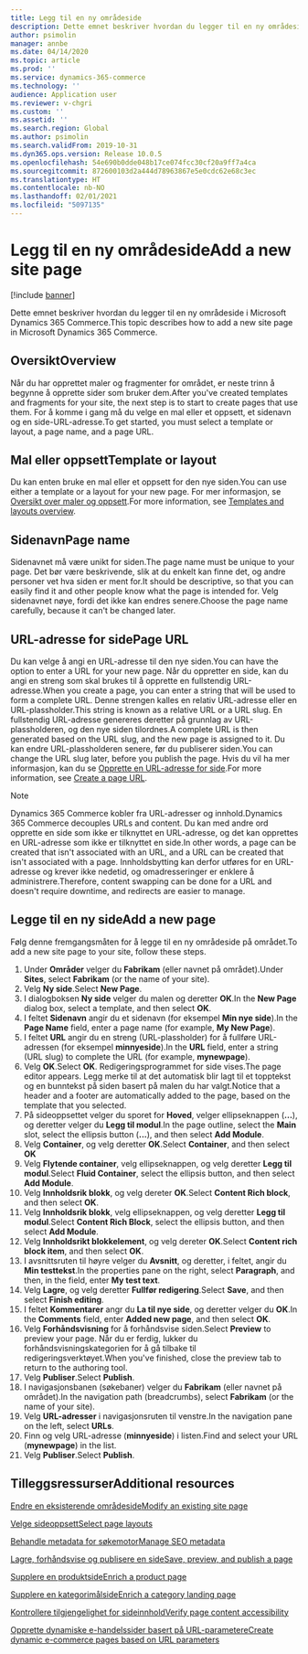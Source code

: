 ```yaml
---
title: Legg til en ny områdeside
description: Dette emnet beskriver hvordan du legger til en ny områdeside i Microsoft Dynamics 365 Commerce.
author: psimolin
manager: annbe
ms.date: 04/14/2020
ms.topic: article
ms.prod: ''
ms.service: dynamics-365-commerce
ms.technology: ''
audience: Application user
ms.reviewer: v-chgri
ms.custom: ''
ms.assetid: ''
ms.search.region: Global
ms.author: psimolin
ms.search.validFrom: 2019-10-31
ms.dyn365.ops.version: Release 10.0.5
ms.openlocfilehash: 54e690b0dde048b17ce074fcc30cf20a9ff7a4ca
ms.sourcegitcommit: 872600103d2a444d78963867e5e0cdc62e68c3ec
ms.translationtype: HT
ms.contentlocale: nb-NO
ms.lasthandoff: 02/01/2021
ms.locfileid: "5097135"
---
```

# <a name="add-a-new-site-page"></a><span data-ttu-id="10864-103">Legg til en ny områdeside</span><span class="sxs-lookup"><span data-stu-id="10864-103">Add a new site page</span></span>


[!include [banner](includes/banner.md)]

<span data-ttu-id="10864-104">Dette emnet beskriver hvordan du legger til en ny områdeside i Microsoft Dynamics 365 Commerce.</span><span class="sxs-lookup"><span data-stu-id="10864-104">This topic describes how to add a new site page in Microsoft Dynamics 365 Commerce.</span></span>

## <a name="overview"></a><span data-ttu-id="10864-105">Oversikt</span><span class="sxs-lookup"><span data-stu-id="10864-105">Overview</span></span>

<span data-ttu-id="10864-106">Når du har opprettet maler og fragmenter for området, er neste trinn å begynne å opprette sider som bruker dem.</span><span class="sxs-lookup"><span data-stu-id="10864-106">After you've created templates and fragments for your site, the next step is to start to create pages that use them.</span></span> <span data-ttu-id="10864-107">For å komme i gang må du velge en mal eller et oppsett, et sidenavn og en side-URL-adresse.</span><span class="sxs-lookup"><span data-stu-id="10864-107">To get started, you must select a template or layout, a page name, and a page URL.</span></span>

## <a name="template-or-layout"></a><span data-ttu-id="10864-108">Mal eller oppsett</span><span class="sxs-lookup"><span data-stu-id="10864-108">Template or layout</span></span>

<span data-ttu-id="10864-109">Du kan enten bruke en mal eller et oppsett for den nye siden.</span><span class="sxs-lookup"><span data-stu-id="10864-109">You can use either a template or a layout for your new page.</span></span> <span data-ttu-id="10864-110">For mer informasjon, se [Oversikt over maler og oppsett](templates-layouts-overview.md).</span><span class="sxs-lookup"><span data-stu-id="10864-110">For more information, see [Templates and layouts overview](templates-layouts-overview.md).</span></span>

## <a name="page-name"></a><span data-ttu-id="10864-111">Sidenavn</span><span class="sxs-lookup"><span data-stu-id="10864-111">Page name</span></span>

<span data-ttu-id="10864-112">Sidenavnet må være unikt for siden.</span><span class="sxs-lookup"><span data-stu-id="10864-112">The page name must be unique to your page.</span></span> <span data-ttu-id="10864-113">Det bør være beskrivende, slik at du enkelt kan finne det, og andre personer vet hva siden er ment for.</span><span class="sxs-lookup"><span data-stu-id="10864-113">It should be descriptive, so that you can easily find it and other people know what the page is intended for.</span></span> <span data-ttu-id="10864-114">Velg sidenavnet nøye, fordi det ikke kan endres senere.</span><span class="sxs-lookup"><span data-stu-id="10864-114">Choose the page name carefully, because it can't be changed later.</span></span>

## <a name="page-url"></a><span data-ttu-id="10864-115">URL-adresse for side</span><span class="sxs-lookup"><span data-stu-id="10864-115">Page URL</span></span>

<span data-ttu-id="10864-116">Du kan velge å angi en URL-adresse til den nye siden.</span><span class="sxs-lookup"><span data-stu-id="10864-116">You can have the option to enter a URL for your new page.</span></span> <span data-ttu-id="10864-117">Når du oppretter en side, kan du angi en streng som skal brukes til å opprette en fullstendig URL-adresse.</span><span class="sxs-lookup"><span data-stu-id="10864-117">When you create a page, you can enter a string that will be used to form a complete URL.</span></span> <span data-ttu-id="10864-118">Denne strengen kalles en relativ URL-adresse eller en URL-plassholder.</span><span class="sxs-lookup"><span data-stu-id="10864-118">This string is known as a relative URL or a URL slug.</span></span> <span data-ttu-id="10864-119">En fullstendig URL-adresse genereres deretter på grunnlag av URL-plassholderen, og den nye siden tilordnes.</span><span class="sxs-lookup"><span data-stu-id="10864-119">A complete URL is then generated based on the URL slug, and the new page is assigned to it.</span></span> <span data-ttu-id="10864-120">Du kan endre URL-plassholderen senere, før du publiserer siden.</span><span class="sxs-lookup"><span data-stu-id="10864-120">You can change the URL slug later, before you publish the page.</span></span> <span data-ttu-id="10864-121">Hvis du vil ha mer informasjon, kan du se [Opprette en URL-adresse for side](create-page-URL.md).</span><span class="sxs-lookup"><span data-stu-id="10864-121">For more information, see [Create a page URL](create-page-URL.md).</span></span>

> [!NOTE]
> <span data-ttu-id="10864-122">Dynamics 365 Commerce kobler fra URL-adresser og innhold.</span><span class="sxs-lookup"><span data-stu-id="10864-122">Dynamics 365 Commerce decouples URLs and content.</span></span> <span data-ttu-id="10864-123">Du kan med andre ord opprette en side som ikke er tilknyttet en URL-adresse, og det kan opprettes en URL-adresse som ikke er tilknyttet en side.</span><span class="sxs-lookup"><span data-stu-id="10864-123">In other words, a page can be created that isn't associated with an URL, and a URL can be created that isn't associated with a page.</span></span> <span data-ttu-id="10864-124">Innholdsbytting kan derfor utføres for en URL-adresse og krever ikke nedetid, og omadresseringer er enklere å administrere.</span><span class="sxs-lookup"><span data-stu-id="10864-124">Therefore, content swapping can be done for a URL and doesn't require downtime, and redirects are easier to manage.</span></span>

## <a name="add-a-new-page"></a><span data-ttu-id="10864-125">Legge til en ny side</span><span class="sxs-lookup"><span data-stu-id="10864-125">Add a new page</span></span>

<span data-ttu-id="10864-126">Følg denne fremgangsmåten for å legge til en ny områdeside på området.</span><span class="sxs-lookup"><span data-stu-id="10864-126">To add a new site page to your site, follow these steps.</span></span>

1. <span data-ttu-id="10864-127">Under **Områder** velger du **Fabrikam** (eller navnet på området).</span><span class="sxs-lookup"><span data-stu-id="10864-127">Under **Sites**, select **Fabrikam** (or the name of your site).</span></span>
1. <span data-ttu-id="10864-128">Velg **Ny side**.</span><span class="sxs-lookup"><span data-stu-id="10864-128">Select **New Page**.</span></span>
1. <span data-ttu-id="10864-129">I dialogboksen **Ny side** velger du malen og deretter **OK**.</span><span class="sxs-lookup"><span data-stu-id="10864-129">In the **New Page** dialog box, select a template, and then select **OK**.</span></span>
1. <span data-ttu-id="10864-130">I feltet **Sidenavn** angir du et sidenavn (for eksempel **Min nye side**).</span><span class="sxs-lookup"><span data-stu-id="10864-130">In the **Page Name** field, enter a page name (for example, **My New Page**).</span></span>
1. <span data-ttu-id="10864-131">I feltet **URL** angir du en streng (URL-plassholder) for å fullføre URL-adressen (for eksempel **minnyeside**).</span><span class="sxs-lookup"><span data-stu-id="10864-131">In the **URL** field, enter a string (URL slug) to complete the URL (for example, **mynewpage**).</span></span>
1. <span data-ttu-id="10864-132">Velg **OK**.</span><span class="sxs-lookup"><span data-stu-id="10864-132">Select **OK**.</span></span> <span data-ttu-id="10864-133">Redigeringsprogrammet for side vises.</span><span class="sxs-lookup"><span data-stu-id="10864-133">The page editor appears.</span></span> <span data-ttu-id="10864-134">Legg merke til at det automatisk blir lagt til et topptekst og en bunntekst på siden basert på malen du har valgt.</span><span class="sxs-lookup"><span data-stu-id="10864-134">Notice that a header and a footer are automatically added to the page, based on the template that you selected.</span></span>
1. <span data-ttu-id="10864-135">På sideoppsettet velger du sporet for **Hoved**, velger ellipseknappen (**...**), og deretter velger du **Legg til modul**.</span><span class="sxs-lookup"><span data-stu-id="10864-135">In the page outline, select the **Main** slot, select the ellipsis button (**...**), and then select **Add Module**.</span></span>
1. <span data-ttu-id="10864-136">Velg **Container**, og velg deretter **OK**.</span><span class="sxs-lookup"><span data-stu-id="10864-136">Select **Container**, and then select **OK**</span></span>
1. <span data-ttu-id="10864-137">Velg **Flytende container**, velg ellipseknappen, og velg deretter **Legg til modul**.</span><span class="sxs-lookup"><span data-stu-id="10864-137">Select **Fluid Container**, select the ellipsis button, and then select **Add Module**.</span></span>
1. <span data-ttu-id="10864-138">Velg **Innholdsrik blokk**, og velg dereter **OK**.</span><span class="sxs-lookup"><span data-stu-id="10864-138">Select **Content Rich block**, and then select **OK**.</span></span>
1. <span data-ttu-id="10864-139">Velg **Innholdsrik blokk**, velg ellipseknappen, og velg deretter **Legg til modul**.</span><span class="sxs-lookup"><span data-stu-id="10864-139">Select **Content Rich Block**, select the ellipsis button, and then select **Add Module**.</span></span>
1. <span data-ttu-id="10864-140">Velg **Innholdsrikt blokkelement**, og velg dereter **OK**.</span><span class="sxs-lookup"><span data-stu-id="10864-140">Select **Content rich block item**, and then select **OK**.</span></span>
1. <span data-ttu-id="10864-141">I avsnittsruten til høyre velger du **Avsnitt**, og deretter, i feltet, angir du **Min testtekst**.</span><span class="sxs-lookup"><span data-stu-id="10864-141">In the properties pane on the right, select **Paragraph**, and then, in the field, enter **My test text**.</span></span>
1. <span data-ttu-id="10864-142">Velg **Lagre**, og velg deretter **Fullfør redigering**.</span><span class="sxs-lookup"><span data-stu-id="10864-142">Select **Save**, and then select **Finish editing**.</span></span>
1. <span data-ttu-id="10864-143">I feltet **Kommentarer** angr du **La til nye side**, og deretter velger du **OK**.</span><span class="sxs-lookup"><span data-stu-id="10864-143">In the **Comments** field, enter **Added new page**, and then select **OK**.</span></span>
1. <span data-ttu-id="10864-144">Velg **Forhåndsvisning** for å forhåndsvise siden.</span><span class="sxs-lookup"><span data-stu-id="10864-144">Select **Preview** to preview your page.</span></span> <span data-ttu-id="10864-145">Når du er ferdig, lukker du forhåndsvisningskategorien for å gå tilbake til redigeringsverktøyet.</span><span class="sxs-lookup"><span data-stu-id="10864-145">When you've finished, close the preview tab to return to the authoring tool.</span></span>
1. <span data-ttu-id="10864-146">Velg **Publiser**.</span><span class="sxs-lookup"><span data-stu-id="10864-146">Select **Publish**.</span></span>
1. <span data-ttu-id="10864-147">I navigasjonsbanen (søkebaner) velger du **Fabrikam** (eller navnet på området).</span><span class="sxs-lookup"><span data-stu-id="10864-147">In the navigation path (breadcrumbs), select **Fabrikam** (or the name of your site).</span></span>
1. <span data-ttu-id="10864-148">Velg **URL-adresser** i navigasjonsruten til venstre.</span><span class="sxs-lookup"><span data-stu-id="10864-148">In the navigation pane on the left, select **URLs**.</span></span>
1. <span data-ttu-id="10864-149">Finn og velg URL-adresse (**minnyeside**) i listen.</span><span class="sxs-lookup"><span data-stu-id="10864-149">Find and select your URL (**mynewpage**) in the list.</span></span>
1. <span data-ttu-id="10864-150">Velg **Publiser**.</span><span class="sxs-lookup"><span data-stu-id="10864-150">Select **Publish**.</span></span>

## <a name="additional-resources"></a><span data-ttu-id="10864-151">Tilleggsressurser</span><span class="sxs-lookup"><span data-stu-id="10864-151">Additional resources</span></span>

[<span data-ttu-id="10864-152">Endre en eksisterende områdeside</span><span class="sxs-lookup"><span data-stu-id="10864-152">Modify an existing site page</span></span>](modify-existing-page.md)

[<span data-ttu-id="10864-153">Velge sideoppsett</span><span class="sxs-lookup"><span data-stu-id="10864-153">Select page layouts</span></span>](select-page-layouts.md)

[<span data-ttu-id="10864-154">Behandle metadata for søkemotor</span><span class="sxs-lookup"><span data-stu-id="10864-154">Manage SEO metadata</span></span>](manage-seo-metadata.md)

[<span data-ttu-id="10864-155">Lagre, forhåndsvise og publisere en side</span><span class="sxs-lookup"><span data-stu-id="10864-155">Save, preview, and publish a page</span></span>](save-preview-publish-page.md)

[<span data-ttu-id="10864-156">Supplere en produktside</span><span class="sxs-lookup"><span data-stu-id="10864-156">Enrich a product page</span></span>](enrich-product-page.md)

[<span data-ttu-id="10864-157">Supplere en kategorimålside</span><span class="sxs-lookup"><span data-stu-id="10864-157">Enrich a category landing page</span></span>](enrich-category-page.md)

[<span data-ttu-id="10864-158">Kontrollere tilgjengelighet for sideinnhold</span><span class="sxs-lookup"><span data-stu-id="10864-158">Verify page content accessibility</span></span>](verify-accessibility.md)

[<span data-ttu-id="10864-159">Opprette dynamiske e-handelssider basert på URL-parametere</span><span class="sxs-lookup"><span data-stu-id="10864-159">Create dynamic e-commerce pages based on URL parameters</span></span>](create-dynamic-pages.md)
